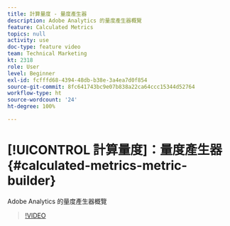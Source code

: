 ```yaml
---
title: 計算量度 - 量度產生器
description: Adobe Analytics 的量度產生器概覽
feature: Calculated Metrics
topics: null
activity: use
doc-type: feature video
team: Technical Marketing
kt: 2318
role: User
level: Beginner
exl-id: fcfffd68-4394-48db-b38e-3a4ea7d0f854
source-git-commit: 8fc641743bc9e07b838a22ca64ccc15344d52764
workflow-type: ht
source-wordcount: '24'
ht-degree: 100%

---
```


# [!UICONTROL 計算量度]：量度產生器 {#calculated-metrics-metric-builder}

Adobe Analytics 的量度產生器概覽

>[!VIDEO](https://video.tv.adobe.com/v/25411/?quality=12&learn=on)
